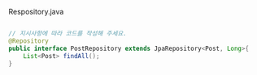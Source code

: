 
Respository.java
```java

// 지시사항에 따라 코드를 작성해 주세요.
@Repository
public interface PostRepository extends JpaRepository<Post, Long>{
    List<Post> findAll();
}
```
